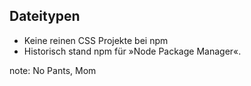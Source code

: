 ##  Dateitypen

* Keine reinen CSS Projekte bei npm<!-- .element: class="fragment roll-in" data-fragment-index="1" -->
* Historisch stand npm für »Node Package Manager«.<!-- .element: class="fragment roll-in" data-fragment-index="2" -->

note:
    No Pants, Mom
